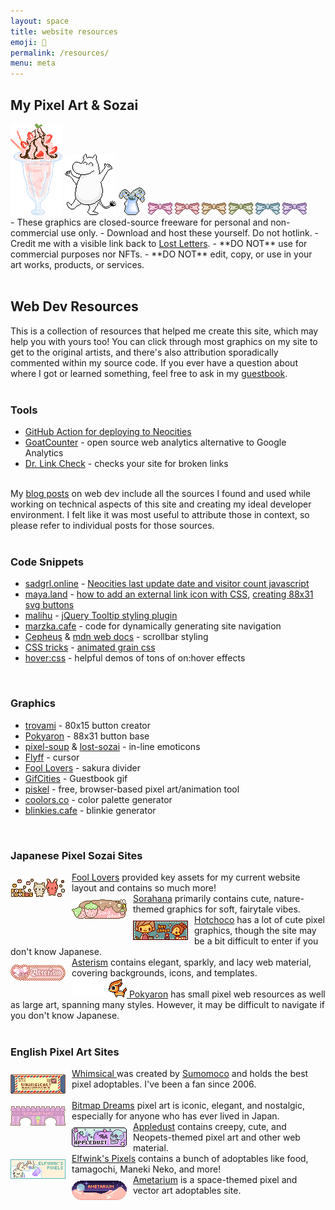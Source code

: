 ```yaml
---
layout: space
title: website resources
emoji: 🎁
permalink: /resources/
menu: meta
---
```

<h2>My Pixel Art & Sozai</h2>
<img src="/graphics/adoptables/parfait.png">
<img src="/graphics/adoptables/dancing-moomin-lostletters.png" title="Note: I do not claim ownership of Moomin, I just drew him because he's the best boy">
<img src="/graphics/adoptables/flowers-pitcher.png">
<img src="/graphics/adoptables/bow-pink-lostletters.png">
<img src="/graphics/adoptables/bow-blush-lostletters.png">
<img src="/graphics/adoptables/bow-gold-lostletters.png">
<img src="/graphics/adoptables/bow-matcha-lostletters.png">
<img src="/graphics/adoptables/bow-seafoam-lostletters.png">
<img src="/graphics/adoptables/bow-purple-lostletters.png">
<br>
- These graphics are closed-source freeware for personal and non-commercial use only. 
- Download and host these yourself. Do not hotlink.
- Credit me with a visible link back to <a href="https://lostletters.neocities.org/">Lost Letters</a>.
- **DO NOT** use for commercial purposes nor NFTs.
- **DO NOT** edit, copy, or use in your art works, products, or services.
<br>
<br>
<h2>Web Dev Resources</h2>
This is a collection of resources that helped me create this site, which may help you with yours too! You can click through most graphics on my site to get to the original artists, and there's also attribution sporadically commented within my source code. If you ever have a question about where I got or learned something, feel free to ask in my <a href="/guestbook/">guestbook</a>.
<br>
<br>
<h3>Tools</h3>
<ul>
    <li><a target="_blank" href="https://github.com/jonchang/deploy-neocities">GitHub Action for deploying to Neocities</a></li>
    <li><a target="_blank" href="https://www.goatcounter.com/">GoatCounter</a> -  open source web analytics alternative to Google Analytics</li>
    <li><a target="_blank" href="https://www.drlinkcheck.com/">Dr. Link Check</a> - checks your site for broken links</li>
</ul>
<br>
My <a href="/blog.html">blog posts</a> on web dev include all the sources I found and used while working on technical aspects of this site and creating my ideal developer environment. 
I felt like it was most useful to attribute those in context, so please refer to individual posts for those sources.
<br>
<br>
<h3>Code Snippets</h3>
<ul>
    <li><a target="_blank" href="https://sadgrl.online/">sadgrl.online</a> - <a target="_blank" href="https://sadgrl.online/learn/articles/last-update-visitors#">Neocities last update date and visitor count javascript</a></li>
    <li><a target="_blank" href="https://maya.land">maya.land</a> - <a target="_blank" href="https://maya.land/monologues/2020/11/12/external-link-icon-with-css.html">how to add an external link icon with CSS</a>, <a target="_blank" href="https://maya.land/technicalities/svg/">creating 88x31 svg buttons</a></li>
    <li><a target="_blank" href="http://manos.malihu.gr">malihu</a> - <a target="_blank" href="http://manos.malihu.gr/style-my-tooltips-jquery-plugin">jQuery Tooltip styling plugin</a></li>
    <li><a target="_blank" href="https://marzka.cafe">marzka.cafe</a> - code for dynamically generating site navigation</li>
    <li><a target="_blank" href="https://cepheus.neocities.org/">Cepheus</a> & <a target="_blank" href="https://developer.mozilla.org/en-US/docs/Web/CSS/::-webkit-scrollbar">mdn web docs</a> - scrollbar styling</li>
    <li><a target="_blank" href="https://css-tricks.com/">CSS tricks</a> - <a target="_blank" href="https://css-tricks.com/snippets/css/animated-grainy-texture/">animated grain css</a></li>
    <li><a target="_blank" href="http://ianlunn.github.io/Hover/">hover:css</a> - helpful demos of tons of on:hover effects</li>
</ul>
<br>
<h3>Graphics</h3>
<ul>
    <li><a target="_blank" href="https://trovami.altervista.org/en/webmasters/makebutton">trovami</a> - 80x15 button creator</li>
    <li><a target="_blank" href="http://pokyaron.fc2web.com/">Pokyaron</a> - 88x31 button base</li>
    <li><a target="_blank" href="https://pixel-soup.tumblr.com/">pixel-soup</a> & <a target="_blank" href="https://lostsozai.tumblr.com/">lost-sozai</a> - in-line emoticons</li>
    <li><a target="_blank" href="https://www.cursors-4u.com/cursor/2010/02/24/flyff-chinese-cute-angel-mail.html">Flyff</a> - cursor</li>
    <li><a target="_blank" href="https://foollovers.com/">Fool Lovers</a> - sakura divider</li>
    <li><a target="_blank" href="https://gifcities.org/">GifCities</a> - Guestbook gif</li>
    <li><a target="_blank" href="https://www.piskelapp.com/">piskel</a> - free, browser-based pixel art/animation tool</li>
    <li><a target="_blank" href="http://coolors.co">coolors.co</a> - color palette generator</li>
    <li><a target="_blank" href="https://blinkies.cafe/">blinkies.cafe</a> - blinkie generator</li>
</ul>
<br>
<h3>Japanese Pixel Sozai Sites</h3>
<a target="_blank" href="https://foollovers.com/">
    <img src="/graphics/linkout/foollovers8826.gif" title="Fool Lovers" align="left" style="margin: 10px 10px 0 0;">
    Fool Lovers</a> provided key assets for my current website layout and contains so much more!  
<br>
<a target="_blank" href="http://sorahana.ciao.jp/itempage.htm">
    <img src="/graphics/linkout/sorahana.gif" title="Sorahana" align="left" style="margin: 10px 10px 0 0;"/>
    Sorahana</a> primarily contains cute, nature-themed graphics for soft, fairytale vibes.  
<br>
<a target="_blank" href="http://cute.lolipop.jp/hotchoco.html">
    <img src="/graphics/linkout/hotchoco.gif" title="Hotchoco" align="left" style="margin: 10px 10px 0 0;"/>
    Hotchoco</a> has a lot of cute pixel graphics, though the site may be a bit difficult to enter if you don't know Japanese.  
<br>
<a target="_blank" href="http://www.asterism-m.com/">
    <img src="/graphics/linkout/asterism.gif" title="Asterism" align="left" style="margin: 10px 10px 0 0;">
    Asterism</a> contains elegant, sparkly, and lacy web material, covering backgrounds, icons, and templates.  
<br>
<a target="_blank" href="http://pokyaron.fc2web.com/">
   <img src="/graphics/linkout/pokyaron.gif" title="great sozai resource"/>
   Pokyaron</a> has small pixel web resources as well as large art, spanning many styles. However, it may be difficult to navigate if you don't know Japanese. 
<br>
<br>
<h3>English Pixel Art Sites</h3>
<a target="_blank" href="http://whimsical.heartette.net/">
    <img src="/graphics/linkout/whimsical.gif" title="Whimsical" align="left" style="margin: 10px 10px 0 0;"/>
    Whimsical
</a> was created by <a target="_blank" href="https://heartette.net/">Sumomoco</a> and holds the best pixel adoptables. I've been a fan since 2006.
<br>
<br>
<a target="_blank" href="http://bitmapdreams.lastsecret.net/">
    <img src="/graphics/linkout/bitmapdreams.gif" title="Bitmap Dreams" align="left" style="margin: 10px 10px 0 0;">
    Bitmap Dreams</a> pixel art is iconic, elegant, and nostalgic, especially for anyone who has ever lived in Japan.  
<br>
<a target="_blank" href="https://www.lejlart.com/apple.html">
    <img src="/graphics/linkout/ad_skullsprinkles.gif" title="Appledust" align="left" style="margin: 10px 10px 0 0;"/>
    Appledust</a> contains creepy, cute, and Neopets-themed pixel art and other web material.  
<br>
<a target="_blank" href="https://pixels.heylouise.space/">
    <img src="/graphics/linkout/elfwink-btn3.gif" title="Elfwink's Pixels" align="left" style="margin: 10px 10px 0 0;"/>
    Elfwink's Pixels</a> contains a bunch of adoptables like food, tamagochi, Maneki Neko, and more!  
<br>
<a target="_blank" href="https://amelia.sg/ametarium/">
    <img src="/graphics/linkout/88x31-ametarium.gif" title="Ametarium" align="left" style="margin: 10px 10px 0 0;">
    Ametarium</a> is a space-themed pixel and vector art adoptables site.  